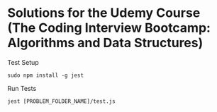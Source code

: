 # Solutions for the Udemy Course (The Coding Interview Bootcamp: Algorithms and Data Structures)

Test Setup
```
sudo npm install -g jest
```

Run Tests
```
jest [PROBLEM_FOLDER_NAME]/test.js
```

